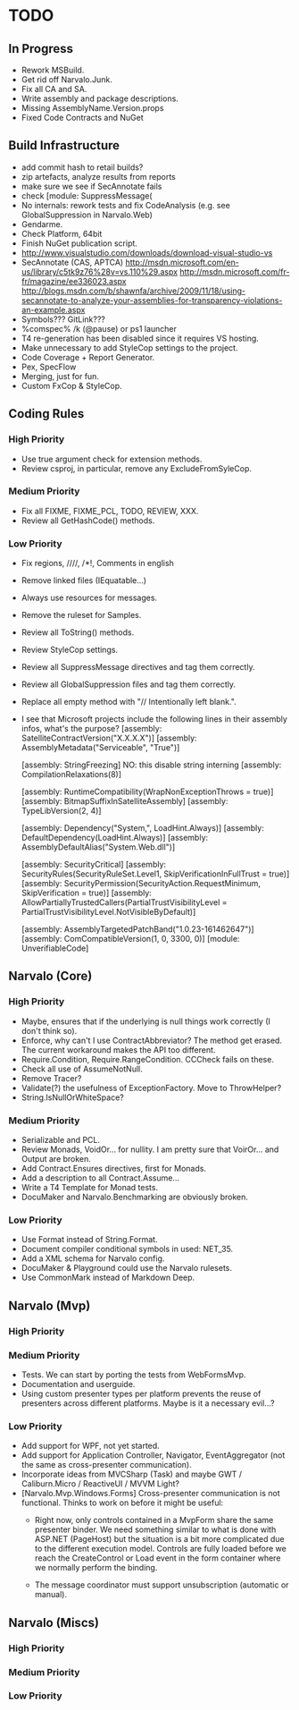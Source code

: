 TODO
====

In Progress
-----------

- Rework MSBuild.
- Get rid off Narvalo.Junk.
- Fix all CA and SA.
- Write assembly and package descriptions.
- Missing AssemblyName.Version.props
- Fixed Code Contracts and NuGet


Build Infrastructure
--------------------

- add commit hash to retail builds?
- zip artefacts, analyze results from reports
- make sure we see if SecAnnotate fails
- check [module: SuppressMessage(
- No internals: rework tests and fix CodeAnalysis (e.g. see GlobalSuppression in Narvalo.Web)
- Gendarme.
- Check Platform, 64bit
- Finish NuGet publication script.   
- http://www.visualstudio.com/downloads/download-visual-studio-vs
- SecAnnotate (CAS, APTCA)
  http://msdn.microsoft.com/en-us/library/c5tk9z76%28v=vs.110%29.aspx
  http://msdn.microsoft.com/fr-fr/magazine/ee336023.aspx
  http://blogs.msdn.com/b/shawnfa/archive/2009/11/18/using-secannotate-to-analyze-your-assemblies-for-transparency-violations-an-example.aspx
- Symbols??? GitLink???
- %comspec% /k (@pause) or ps1 launcher 
- T4 re-generation has been disabled since it requires VS hosting.
- Make unnecessary to add StyleCop settings to the project.
- Code Coverage + Report Generator.
- Pex, SpecFlow
- Merging, just for fun.
- Custom FxCop & StyleCop.


Coding Rules
------------

### High Priority

- Use true argument check for extension methods.
- Review csproj, in particular, remove any ExcludeFromSyleCop.

### Medium Priority

- Fix all FIXME, FIXME_PCL, TODO, REVIEW, XXX.
- Review all GetHashCode() methods.

### Low Priority

- Fix regions, ////, /*!, Comments in english
- Remove linked files (IEquatable...)
- Always use resources for messages.
- Remove the ruleset for Samples.
- Review all ToString() methods.
- Review StyleCop settings.
- Review all SuppressMessage directives and tag them correctly.
- Review all GlobalSuppression files and tag them correctly.
- Replace all empty method with "// Intentionally left blank.".
- I see that Microsoft projects include the following lines in their
  assembly infos, what's the purpose?
  [assembly: SatelliteContractVersion("X.X.X.X")]
  [assembly: AssemblyMetadata("Serviceable", "True")]

  [assembly: StringFreezing]
  NO: this disable string interning [assembly: CompilationRelaxations(8)] 

  [assembly: RuntimeCompatibility(WrapNonExceptionThrows = true)]
  [assembly: BitmapSuffixInSatelliteAssembly]
  [assembly: TypeLibVersion(2, 4)]

  [assembly: Dependency("System,", LoadHint.Always)]
  [assembly: DefaultDependency(LoadHint.Always)]
  [assembly: AssemblyDefaultAlias("System.Web.dll")]

  [assembly: SecurityCritical]
  [assembly: SecurityRules(SecurityRuleSet.Level1, SkipVerificationInFullTrust = true)]
  [assembly: SecurityPermission(SecurityAction.RequestMinimum, SkipVerification = true)]
  [assembly: AllowPartiallyTrustedCallers(PartialTrustVisibilityLevel = PartialTrustVisibilityLevel.NotVisibleByDefault)]

  [assembly: AssemblyTargetedPatchBand("1.0.23-161462647")]
  [assembly: ComCompatibleVersion(1, 0, 3300, 0)]
  [module: UnverifiableCode]


Narvalo (Core)
--------------

### High Priority

- Maybe<T>, ensures that if the underlying is null things work correctly
  (I don't think so).
- Enforce, why can't I use ContractAbbreviator? The method get erased.
  The current workaround makes the API too different.
- Require.Condition, Require.RangeCondition. CCCheck fails on these.
- Check all use of AssumeNotNull.
- Remove Tracer?
- Validate(?) the usefulness of ExceptionFactory. Move to ThrowHelper?
- String.IsNullOrWhiteSpace?

### Medium Priority

- Serializable and PCL.
- Review Monads, VoidOr... for nullity. I am pretty sure
  that VoirOr... and Output are broken.
- Add Contract.Ensures directives, first for Monads.
- Add a description to all Contract.Assume...
- Write a T4 Template for Monad tests.
- DocuMaker and Narvalo.Benchmarking are obviously broken.

### Low Priority

- Use Format instead of String.Format.
- Document compiler conditional symbols in used: NET_35.
- Add a XML schema for Narvalo config.
- DocuMaker & Playground could use the Narvalo rulesets.
- Use CommonMark instead of Markdown Deep.


Narvalo (Mvp)
-------------

### High Priority

### Medium Priority

- Tests. We can start by porting the tests from WebFormsMvp.
- Documentation and userguide.
- Using custom presenter types per platform prevents the reuse
  of presenters across different platforms. Maybe is it a necessary evil...?

### Low Priority

- Add support for WPF, not yet started.
- Add support for Application Controller, Navigator, EventAggregator
  (not the same as cross-presenter communication).
- Incorporate ideas from MVCSharp (Task) and maybe GWT / Caliburn.Micro
  / ReactiveUI / MVVM Light?
- [Narvalo.Mvp.Windows.Forms] Cross-presenter communication is not functional.
  Thinks to work on before it might be useful:
  * Right now, only controls contained in a MvpForm share the same presenter binder.
    We need something similar to what is done with ASP.NET (PageHost) but the situation
    is a bit more complicated due to the different execution model. Controls
    are fully loaded before we reach the CreateControl or Load event in the form container
    where we normally perform the binding.

  * The message coordinator must support unsubscription (automatic or manual).

Narvalo (Miscs)
---------------

### High Priority

### Medium Priority

### Low Priority

